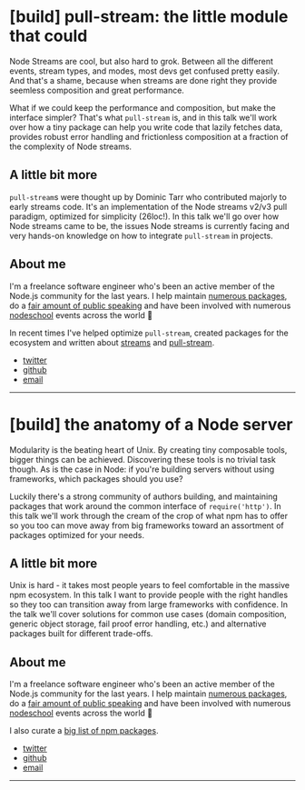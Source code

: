 # [build] pull-stream: the little module that could
Node Streams are cool, but also hard to grok. Between all the different events,
stream types, and modes, most devs get confused pretty easily. And that's a
shame, because when streams are done right they provide seemless composition
and great performance.

What if we could keep the performance and composition, but make the interface
simpler? That's what `pull-stream` is, and in this talk we'll work over how a
tiny package can help you write code that lazily fetches data, provides robust
error handling and frictionless composition at a fraction of the complexity of
Node streams.

## A little bit more
`pull-stream`s were thought up by Dominic Tarr who contributed majorly to early
streams code. It's an implementation of the Node streams v2/v3 pull paradigm,
optimized for simplicity (26loc!). In this talk we'll go over how Node streams
came to be, the issues Node streams is currently facing and very hands-on
knowledge on how to integrate `pull-stream` in projects.

## About me
I'm a freelance software engineer who's been an active member of the Node.js
community for the last years. I help maintain [numerous packages][npm], do a
[fair amount of public speaking][talks] and have been involved with numerous
[nodeschool][nodeschool] events across the world :herb:

In recent times I've helped optimize `pull-stream`, created packages for the
ecosystem and written about [streams][blog-streams] and
[pull-stream][blog-pull].

- [twitter](https://twitter.com/yoshuawuyts)
- [github](http://github.com/yoshuawuyts/)
- [email](mailto:yoshuawuyts@gmail.com)

[npm]: https://www.npmjs.com/~yoshuawuyts
[blog-streams]: https://github.com/yoshuawuyts/knowledge/blob/master/js/streams.md
[blog-pull]: https://medium.com/@yoshuawuyts/streams-in-node-ab9f13e15d5

---

# [build] the anatomy of a Node server
Modularity is the beating heart of Unix. By creating tiny composable tools,
bigger things can be achieved. Discovering these tools is no trivial task
though. As is the case in Node: if you're building servers without using
frameworks, which packages should you use?

Luckily there's a strong community of authors building, and maintaining
packages that work around the common interface of `require('http')`. In this
talk we'll work through the cream of the crop of what npm has to offer so you
too can move away from big frameworks toward an assortment of packages
optimized for your needs.

## A little bit more
Unix is hard - it takes most people years to feel comfortable in the massive
npm ecosystem. In this talk I want to provide people with the right handles so
they too can transition away from large frameworks with confidence. In the talk
we'll cover solutions for common use cases (domain composition, generic object
storage, fail proof error handling, etc.) and alternative packages built for
different trade-offs.

## About me
I'm a freelance software engineer who's been an active member of the Node.js
community for the last years. I help maintain [numerous packages][npm], do a
[fair amount of public speaking][talks] and have been involved with numerous
[nodeschool][nodeschool] events across the world :herb:

I also curate a [big list of npm packages][packages].

- [twitter](https://twitter.com/yoshuawuyts)
- [github](http://github.com/yoshuawuyts/)
- [email](mailto:yoshuawuyts@gmail.com)

[packages]: https://github.com/yoshuawuyts/knowledge/blob/master/js/packages.md

---

[talks]: https://github.com/yoshuawuyts/talks
[nodeschool]: http://nodeschool.io/
